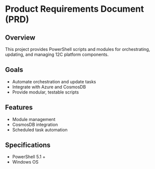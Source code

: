 # Product Requirements Document (PRD)

## Overview
This project provides PowerShell scripts and modules for orchestrating, updating, and managing 12C platform components.

## Goals
- Automate orchestration and update tasks
- Integrate with Azure and CosmosDB
- Provide modular, testable scripts

## Features
- Module management
- CosmosDB integration
- Scheduled task automation

## Specifications
- PowerShell 5.1 +
- Windows OS
